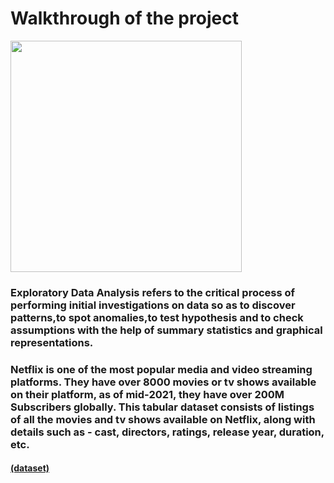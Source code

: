 # Walkthrough of the project

<img src="https://i.kym-cdn.com/entries/icons/mobile/000/037/334/Kowalski.jpg" width="370">

### Exploratory Data Analysis refers to the critical process of performing initial investigations on data so as to discover patterns,to spot anomalies,to test hypothesis and to check assumptions with the help of summary statistics and graphical representations.

### Netflix is one of the most popular media and video streaming platforms. They have over 8000 movies or tv shows available on their platform, as of mid-2021, they have over 200M Subscribers globally. This tabular dataset consists of listings of all the movies and tv shows available on Netflix, along with details such as - cast, directors, ratings, release year, duration, etc.

#### [(dataset)](https://www.kaggle.com/shivamb/netflix-shows)
